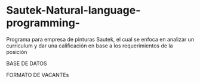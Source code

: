 # Sautek-Natural-language-programming-

Programa para empresa de pinturas Sautek, el cual se enfoca en analizar un curriculum y dar una calificación en base a los requerimientos de la posición

BASE DE DATOS

FORMATO DE VACANTEs
